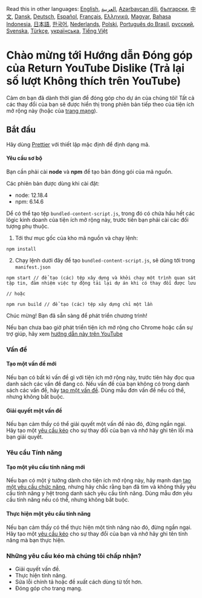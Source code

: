 Read this in other languages: [English](CONTRIBUTING.md), [العربية](CONTRIBUTINGar.md), [Azərbaycan dili](CONTRIBUTINGaz.md), [български](CONTRIBUTINGbg.md), [中文](CONTRIBUTINGcn.md), [Dansk](CONTRIBUTINGda.md), [Deutsch](CONTRIBUTINGde.md), [Español](CONTRIBUTINGes.md), [Français](CONTRIBUTINGfr.md), [Ελληνικά](CONTRIBUTINGgr.md), [Magyar](CONTRIBUTINGhu.md), [Bahasa Indonesia](CONTRIBUTINGid.md), [日本語](CONTRIBUTINGja.md), [한국어](CONTRIBUTINGkr.md), [Nederlands](CONTRIBUTINGnl.md), [Polski](CONTRIBUTINGpl.md), [Português do Brasil](CONTRIBUTINGpt_BR.md), [русский](CONTRIBUTINGru.md), [Svenska](CONTRIBUTINGsv.md), [Türkçe](CONTRIBUTINGtr.md), [українська](CONTRIBUTINGuk.md), [Tiếng Việt](CONTRIBUTINGvi.md)


# Chào mừng tới Hướng dẫn Đóng góp của Return YouTube Dislike (Trả lại số lượt Không thích trên YouTube) <!-- # Welcome To Return YouTube Dislikes contributing guide -->

Cảm ơn bạn đã dành thời gian để đóng góp cho dự án của chúng tôi! Tất cả các thay đổi của bạn sẽ được hiển thị trong phiên bản tiếp theo của tiện ích mở rộng này (hoặc của [trang mạng](https://www.returnyoutubedislike.com/)).

## Bắt đầu <!-- ## Getting Started -->

Hãy dùng [Prettier](https://prettier.io/) với thiết lập mặc định để định dạng mã.

#### Yêu cầu sơ bộ <!-- ### Prerequisites -->

Bạn cần phải cài **node** và **npm** để tạo bản đóng gói của mã nguồn.

Các phiên bản được dùng khi cài đặt:

- node: 12.18.4
- npm: 6.14.6

Dể có thể tạo tệp `bundled-content-script.js`, trong đó có chứa hầu hết các lôgic kinh doanh của tiện ích mở rộng này, trước tiên bạn phải cài các đối tượng phụ thuộc.

1. Tới thư mục gốc của kho mã nguồn và chạy lệnh:

```
npm install
```

2. Chạy lệnh dưới đây để tạo `bundled-content-script.js`, sẽ dùng tới trong `manifest.json`

```
npm start // để tạo (các) tệp xây dựng và khởi chạy một trình quan sát tập tin, đảm nhiệm việc tự động tải lại dự án khi có thay đổi được lưu

// hoặc

npm run build // để tạo (các) tệp xây dựng chỉ một lần
```

Chúc mừng! Bạn đã sẵn sàng để phát triển chương trình!

Nếu bạn chưa bao giờ phát triển tiện ích mở rộng cho Chrome hoặc cần sự trợ giúp, hãy xem [hướng dẫn này trên YouTube](https://www.youtube.com/watch?v=mdOj6HYE3_0)

### Vấn đề <!-- ### Issues -->

#### Tạo một vấn đề mới <!-- #### Opening a new issue -->

Nếu bạn có bất kì vấn đề gì với tiện ích mở rộng này, trước tiên hãy đọc qua danh sách các vấn đề đang có. Nếu vấn đề của bạn không có trong danh sách các vấn đề, hãy [tạo một vấn đề](https://github.com/Anarios/return-youtube-dislike/issues/new?assignees=&labels=bug&template=bug.yml&title=%28Bug%29%3A+). Dùng mẫu đơn vấn đề nếu có thể, nhưng không bắt buộc.

#### Giải quyết một vấn đề <!-- #### Solving an issue -->

Nếu bạn cảm thấy có thể giải quyết một vấn đề nào đó, đừng ngần ngại. Hãy tạo một [yêu cầu kéo](https://github.com/Anarios/return-youtube-dislike/pulls) cho sự thay đổi của bạn và nhớ hãy ghi tên lỗi mà bạn giải quyết.

### Yêu cầu Tính năng <!-- ### Feature Request -->

#### Tạo một yêu cầu tính năng mới <!-- #### Opening a new feature request -->

Nếu bạn có một ý tưởng dành cho tiện ích mở rộng này, hãy mạnh dạn [tạo một yêu cầu chức năng](https://github.com/Anarios/return-youtube-dislike/issues/new?assignees=&labels=enhancement&template=feature-request.yml&title=%28Feature+Request%29%3A+), nhưng hãy chắc rằng bạn đã tìm và không thấy yêu cầu tính năng y hệt trong danh sách yêu cầu tính năng. Dùng mẫu đơn yêu cầu tính năng nếu có thể, nhưng không bắt buộc.

#### Thực hiện một yêu cầu tính năng <!-- #### Implementing a feature request -->

Nếu bạn cảm thấy có thể thực hiện một tính năng nào đó, đừng ngần ngại. Hãy tạo một [yêu cầu kéo](https://github.com/Anarios/return-youtube-dislike/pulls) cho sự thay đổi của bạn và nhớ hãy ghi tên tính năng mà bạn thực hiện.

### Những yêu cầu kéo mà chúng tôi chấp nhận? <!-- ### What PRs do we accept? -->

- Giải quyết vấn đề.
- Thực hiện tính năng.
- Sửa lỗi chính tả hoặc đề xuất cách dùng từ tốt hơn.
- Đóng góp cho trang mạng.
